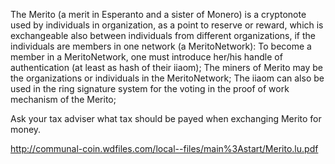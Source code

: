 The Merito (a merit in Esperanto and a sister of Monero) is a cryptonote used by individuals in organization, as a point to reserve or reward, which is exchangeable also between individuals from different organizations, if the individuals are members in one network (a MeritoNetwork):
  To become a member in a MeritoNetwork, one must introduce her/his handle of authentication (at least as hash of their iiaom);
  The miners of Merito may be the organizations or individuals in the MeritoNetwork;
  The iiaom can also be used in the ring signature system for the voting in the proof of work mechanism of the Merito;

Ask your tax adviser what tax should be payed when exchanging Merito for money.

http://communal-coin.wdfiles.com/local--files/main%3Astart/Merito.lu.pdf
